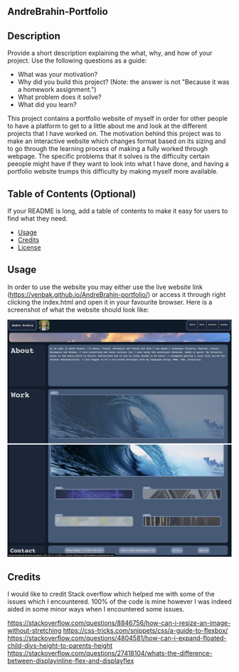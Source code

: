 ## AndreBrahin-Portfolio

## Description

Provide a short description explaining the what, why, and how of your project. Use the following questions as a guide:

- What was your motivation?
- Why did you build this project? (Note: the answer is not "Because it was a homework assignment.")
- What problem does it solve?
- What did you learn?

This project contains a portfolio website of myself in order for other people to have a platform to get to a little about me and look at the different projects that I have worked on. The motivation behind this project was to make an interactive website which changes format based on its sizing and to go through the learning process of making a fully worked through webpage. The specific problems that it solves is the difficulty certain peeople might have if they want to look into what I have done, and having a portfolio website trumps this difficulty by making myself more available.

## Table of Contents (Optional)

If your README is long, add a table of contents to make it easy for users to find what they need.
- [Usage](#usage)
- [Credits](#credits)
- [License](#license)

## Usage

In order to use the website you may either use the live website link (https://venbak.github.io/AndreBrahin-portfolio/) or access it through right clicking the index.html and open it in your favourite browser. Here is a screenshot of what the website should look like:

![Appearance](./assets/images/Screenshot%202022-11-17%20at%203.00.03%20PM.png)
![Appearance](./assets/images/Screenshot%202022-11-17%20at%203.00.30%20PM.png)

## Credits

I would like to credit Stack overflow which helped me with some of the issues which I encountered. 100% of the code is mine however I was indeed aided in some minor ways when I encountered some issues.

https://stackoverflow.com/questions/8846756/how-can-i-resize-an-image-without-stretching
https://css-tricks.com/snippets/css/a-guide-to-flexbox/
https://stackoverflow.com/questions/4804581/how-can-i-expand-floated-child-divs-height-to-parents-height
https://stackoverflow.com/questions/27418104/whats-the-difference-between-displayinline-flex-and-displayflex

